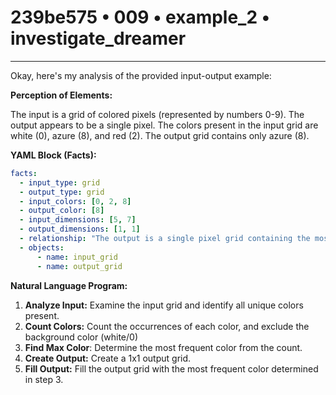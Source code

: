 # 239be575 • 009 • example_2 • investigate_dreamer

---
Okay, here's my analysis of the provided input-output example:

**Perception of Elements:**

The input is a grid of colored pixels (represented by numbers 0-9). The output appears to be a single pixel. The colors present in the input grid are white (0), azure (8), and red (2). The output grid contains only azure (8).

**YAML Block (Facts):**



```yaml
facts:
  - input_type: grid
  - output_type: grid
  - input_colors: [0, 2, 8]
  - output_color: [8]
  - input_dimensions: [5, 7]
  - output_dimensions: [1, 1]
  - relationship: "The output is a single pixel grid containing the most frequent color, aside zero"
  - objects:
      - name: input_grid
      - name: output_grid
```



**Natural Language Program:**

1.  **Analyze Input:** Examine the input grid and identify all unique colors present.
2. **Count Colors:** Count the occurrences of each color, and exclude the background color (white/0)
3.  **Find Max Color**: Determine the most frequent color from the count.
4.  **Create Output:** Create a 1x1 output grid.
5.  **Fill Output:** Fill the output grid with the most frequent color determined in step 3.

